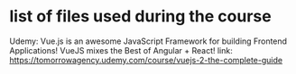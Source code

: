 # list of files used during the course
Udemy: Vue.js is an awesome JavaScript Framework for building Frontend Applications! VueJS mixes the Best of Angular + React!
link: https://tomorrowagency.udemy.com/course/vuejs-2-the-complete-guide
